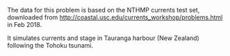 The data for this problem is based on the NTHMP currents test set, downloaded from http://coastal.usc.edu/currents_workshop/problems.html in Feb 2018.

It simulates currents and stage in Tauranga harbour (New Zealand) following the Tohoku tsunami.
